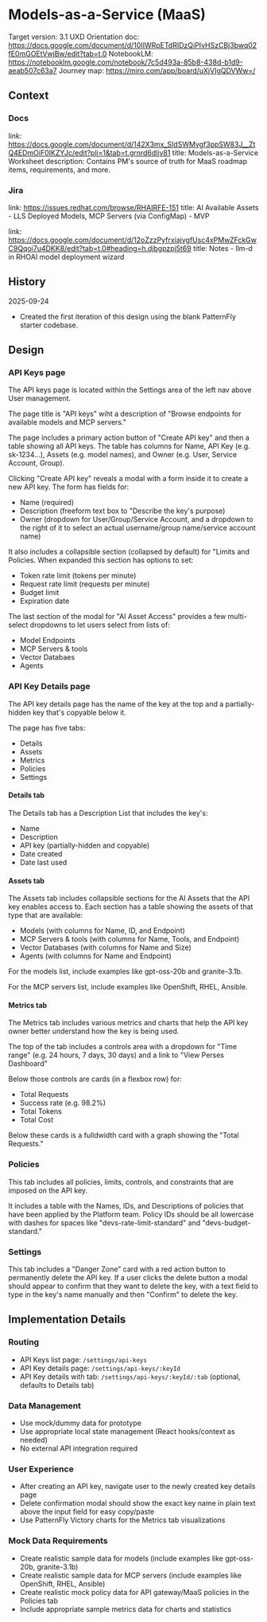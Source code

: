 # Models-as-a-Service (MaaS)

Target version: 3.1
UXD Orientation doc: https://docs.google.com/document/d/10IIWRpETdRIDzQiPIvHSzCBj3bwq02fE0mGOEtVwjBw/edit?tab=t.0
NotebookLM: https://notebooklm.google.com/notebook/7c5d493a-85b8-438d-b1d9-aeab507c63a7
Journey map: https://miro.com/app/board/uXjVIgQDVWw=/

## Context

### Docs

link: https://docs.google.com/document/d/142X3mx_SIdSWMvgf3ppSW83J__ZtQ4EDmOiF0IKZYJc/edit?pli=1&tab=t.grnrd6dljv81
title: Models-as-a-Service Worksheet
description: Contains PM's source of truth for MaaS roadmap items, requirements, and more.

### Jira

link: https://issues.redhat.com/browse/RHAIRFE-151
title: AI Available Assets - LLS Deployed Models, MCP Servers (via ConfigMap) - MVP

link: https://docs.google.com/document/d/12oZzzPyfrxiajvgfUsc4xPMwZFckGwC9Qqoi7u4DKK8/edit?tab=t.0#heading=h.djbgpzpj5t69
title: Notes - llm-d in RHOAI model deployment wizard

## History

2025-09-24
- Created the first iteration of this design using the blank PatternFly starter codebase.

## Design

### API Keys page

The API keys page is located within the Settings area of the left nav above User management.

The page title is "API keys" wiht a description of "Browse endpoints for available models and MCP servers."

The page includes a primary action button of "Create API key" and then a table showing all API keys. The table has columns for Name, API Key (e.g. sk-1234...), Assets (e.g. model names), and Owner (e.g. User, Service Account, Group).

Clicking "Create API key" reveals a modal with a form inside it to create a new API key. The form has fields for:
* Name (required)
* Description (freeform text box to "Describe the key's purpose)
* Owner (dropdown for User/Group/Service Account, and a dropdown to the right of it to select an actual username/group name/service account name)

It also includes a collapsible section (collapsed by default) for "Limits and Policies. When expanded this section has options to set:
* Token rate limit (tokens per minute)
* Request rate limit (requests per minute)
* Budget limit
* Expiration date

The last section of the modal for "AI Asset Access" provides a few multi-select dropdowns to let users select from lists of:
* Model Endpoints
* MCP Servers & tools
* Vector Databaes
* Agents

### API Key Details page

The API key details page has the name of the key at the top and a partially-hidden key that's copyable below it.

The page has five tabs:
* Details
* Assets
* Metrics
* Policies
* Settings

#### Details tab

The Details tab has a Description List that includes the key's:
* Name
* Description
* API key (partially-hidden and copyable)
* Date created
* Date last used

#### Assets tab

The Assets tab includes collapsible sections for the AI Assets that the API key enables access to. Each section has a table showing the assets of that type that are available:
* Models (with columns for Name, ID, and Endpoint)
* MCP Servers & tools (with columns for Name, Tools, and Endpoint)
* Vector Databases (with columns for Name and Size)
* Agents (with columns for Name and Endpoint)

For the models list, include examples like gpt-oss-20b and granite-3.1b.

For the MCP servers list, include examples like OpenShift, RHEL, Ansible.

#### Metrics tab

The Metrics tab includes various metrics and charts that help the API key owner better understand how the key is being used.

The top of the tab includes a controls area with a dropdown for "Time range" (e.g. 24 hours, 7 days, 30 days) and a link to "View Perses Dashboard"

Below those controls are cards (in a flexbox row) for:
* Total Requests
* Success rate (e.g. 98.2%)
* Total Tokens
* Total Cost

Below these cards is a fulldwidth card with a graph showing the "Total Requests."

### Policies

This tab includes all policies, limits, controls, and constraints that are imposed on the API key.

It includes a table with the Names, IDs, and Descriptions of policies that have been applied by the Platform team. Policy IDs should be all lowercase with dashes for spaces like "devs-rate-limit-standard" and "devs-budget-standard."

### Settings

This tab includes a "Danger Zone" card with a red action button to permanently delete the API key. If a user clicks the delete button a modal should appear to confirm that they want to delete the key, with a text field to type in the key's name manually and then "Confirm" to delete the key.

## Implementation Details

### Routing
- API Keys list page: `/settings/api-keys`
- API Key details page: `/settings/api-keys/:keyId`
- API Key details with tab: `/settings/api-keys/:keyId/:tab` (optional, defaults to Details tab)

### Data Management
- Use mock/dummy data for prototype
- Use appropriate local state management (React hooks/context as needed)
- No external API integration required

### User Experience
- After creating an API key, navigate user to the newly created key details page
- Delete confirmation modal should show the exact key name in plain text above the input field for easy copy/paste
- Use PatternFly Victory charts for the Metrics tab visualizations

### Mock Data Requirements
- Create realistic sample data for models (include examples like gpt-oss-20b, granite-3.1b)
- Create realistic sample data for MCP servers (include examples like OpenShift, RHEL, Ansible)
- Create realistic mock policy data for API gateway/MaaS policies in the Policies tab
- Include appropriate sample metrics data for charts and statistics